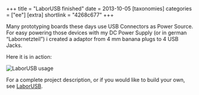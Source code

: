+++
title = "LaborUSB finished"
date = 2013-10-05
[taxonomies]
categories = ["ee"]
[extra]
shortlink = "4268c677"
+++

Many prototyping boards these days use USB Connectors as Power Source. For easy powering those devices with my DC Power Supply
(or in german “Labornetzteil”) i created a adaptor from 4 mm banana plugs to 4 USB Jacks.

<!-- more -->

Here it is in action:

![LaborUSB usage](LaborUSB_Usage.jpg)

For a complete project description, or if you would like to build your own, see [LaborUSB](/project/laborusb).
